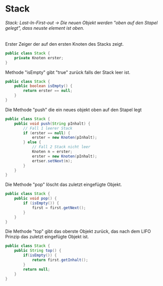 # Stack
*Stack: Last-In-First-out -> Die neuen Objekt werden "oben auf den Stapel gelegt", dass neuste element ist oben.*
\
\
\
Erster Zeiger der auf den ersten Knoten des Stacks zeigt.
```Java
public class Stack {
    private Knoten erster;
}
```
Methode "isEmpty" gibt "true" zurück falls der Stack leer ist.
```Java
public class Stack {
    public boolean isEmpty() {
        return erster == null;
    }
}
```
Die Methode "push" die ein neues objekt oben auf den Stapel legt
```Java
public class Stack {
    public void push(String pInhalt) {
        // Fall 1 leerer Stack
        if (erster == null) {
            erster = new Knoten(pInhalt);
        } else {
            // Fall 2 Stack nicht leer
            Knoten n = erster;
            erster = new Knoten(pInhalt);
            ertser.setNext(n);
        }
    }
}
```
Die Methode "pop" löscht das zuletzt eingefügte Objekt.
```Java
public class Stack {
    public void pop() {
        if (isEmpty()) {
            first = first.getNext();
        }
    }
}
```
Die Methode "top" gibt das oberste Objekt zurück, das nach dem LIFO Prinzip das zuletzt eingefügte Objekt ist.
```Java
public class Stack {
    public String top() {
        if(isEmpty()) {
            return first.getInhalt();
        }
        return null;
    }
}
```


